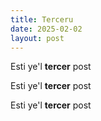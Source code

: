 ```yaml
---
title: Terceru
date: 2025-02-02
layout: post
---
```


Esti ye'l **tercer** post

Esti ye'l **tercer** post

Esti ye'l **tercer** post

